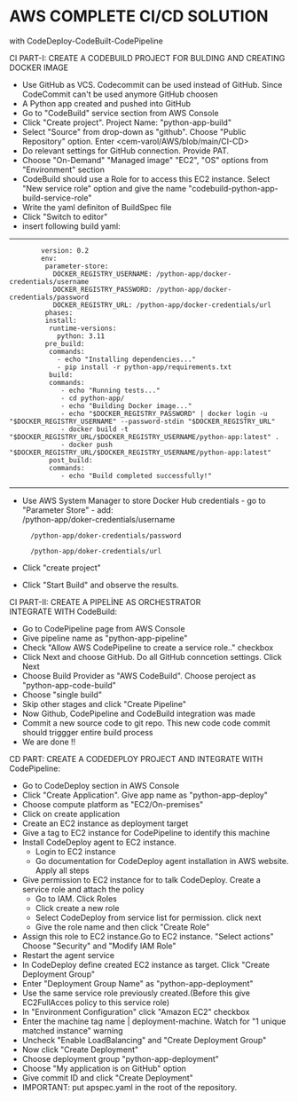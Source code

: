 # AWS COMPLETE CI/CD SOLUTION 
with CodeDeploy-CodeBuilt-CodePipeline 

 CI PART-I: CREATE A CODEBUILD PROJECT FOR BULDING AND CREATING DOCKER IMAGE
 
- Use GitHub as VCS. Codecommit can be used instead of GitHub. Since CodeCommit can't be used anymore GitHub choosen
- A Python app created and pushed into GitHub
- Go to "CodeBuild" service section from AWS Console
- Click "Create project". Project Name:  "python-app-build"
- Select "Source" from drop-down as "github". Choose "Public Repository" option. Enter <cem-varol/AWS/blob/main/CI-CD>
- Do relevant settings for GitHub connection. Provide PAT.
- Choose "On-Demand" "Managed image" "EC2", "OS" options from "Environment" section
- CodeBuild should use a Role for to access this EC2 instance. Select "New service role" option and give the name "codebuild-python-app-build-service-role"
- Write the yaml definiton of BuildSpec file
- Click "Switch to editor"
- insert following build yaml:

--------------------------------------------------------------------------------------------------------------
            version: 0.2
            env:
             parameter-store:
               DOCKER_REGISTRY_USERNAME: /python-app/docker-credentials/username
               DOCKER_REGISTRY_PASSWORD: /python-app/docker-credentials/password
               DOCKER_REGISTRY_URL: /python-app/docker-credentials/url
             phases:
             install:
              runtime-versions:
                python: 3.11
             pre_build:
              commands:
                - echo "Installing dependencies..."
                - pip install -r python-app/requirements.txt
              build:
              commands:
                 - echo "Running tests..."
                 - cd python-app/
                 - echo "Building Docker image..."
                 - echo "$DOCKER_REGISTRY_PASSWORD" | docker login -u "$DOCKER_REGISTRY_USERNAME" --password-stdin "$DOCKER_REGISTRY_URL"
                 - docker build -t "$DOCKER_REGISTRY_URL/$DOCKER_REGISTRY_USERNAME/python-app:latest" .
                 - docker push "$DOCKER_REGISTRY_URL/$DOCKER_REGISTRY_USERNAME/python-app:latest"
              post_build:
              commands:
                 - echo "Build completed successfully!"



   --------------------------------------------------------------------------------------------------------
- Use AWS System Manager to store Docker Hub credentials
        - go to "Parameter Store"
        - add: 	
	       /python-app/doker-credentials/username
                	
		/python-app/doker-credentials/password
	
		/python-app/doker-credentials/url

- Click "create project"

- Click "Start Build" and observe the results. 


 CI PART-II: CREATE A PIPELİNE AS ORCHESTRATOR  
 INTEGRATE WITH CodeBuild:

 - Go to CodePipeline page from AWS Console
 - Give pipeline name as "python-app-pipeline"
 - Check "Allow AWS CodePipeline to create a service role.." checkbox
 - Click Next and choose GitHub. Do all GitHub conncetion settings. Click Next
 - Choose Build Provider as "AWS CodeBuild". Choose peroject as "python-app-code-build"
 - Choose "single build"
 - Skip other stages and click "Create Pipeline"
 - Now Github, CodePipeline and CodeBuild integration was made
 - Commit a new source code to git repo. This new code code commit should triggger entire build process
 - We are done !!

 

 CD PART: CREATE A CODEDEPLOY PROJECT AND INTEGRATE WITH CodePipeline:

 - Go to CodeDeploy section in AWS Console
 - Click "Create Application". Give app name as "python-app-deploy"
 - Choose compute platform as "EC2/On-premises"
 - Click on create application
 - Create an EC2 instance as  deployment target
 - Give a tag to EC2 instance for CodePipeline to identify this machine
 - Install CodeDeploy agent to EC2 instance.
      - Login to EC2 instance
      - Go documentation for CodeDeploy agent installation in AWS website. Apply all steps
 - Give permission to EC2 instance for to talk CodeDeploy. Create a service role and attach the policy
      - Go to IAM. Click Roles
      - Click create a new role
      - Select CodeDeploy from service list for permission. click next
      - Give the role name and then click "Create Role"
 - Assign this role to EC2 instance.Go to EC2 instance. "Select actions" Choose "Security" and "Modify IAM Role"
 - Restart the agent service
 - In CodeDeploy define created EC2 instance as target. Click "Create Deployment Group"
 - Enter "Deployment Group Name" as "python-app-deployment"
 - Use the same service role previously created.(Before this give EC2FullAcces policy to this service role)
 - In "Environment Configuration" click "Amazon EC2" checkbox
 - Enter the machine tag name | deployment-machine. Watch for "1 unique matched instance" warning
 - Uncheck "Enable LoadBalancing" and "Create Deployment Group"
 - Now click "Create Deployment"
 - Choose deployment group "python-app-deployment"
 - Choose "My application is on GitHub" option
 - Give commit ID and click "Create Deployment"
 - IMPORTANT: put apspec.yaml in the root of the repository.
